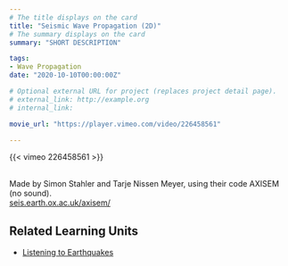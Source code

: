 ```yaml
---
# The title displays on the card
title: "Seismic Wave Propagation (2D)"
# The summary displays on the card
summary: "SHORT DESCRIPTION"

tags:
- Wave Propagation
date: "2020-10-10T00:00:00Z"

# Optional external URL for project (replaces project detail page).
# external_link: http://example.org
# internal_link:

movie_url: "https://player.vimeo.com/video/226458561"

---
```


{{< vimeo 226458561 >}}

\
Made by Simon Stahler and Tarje Nissen Meyer, using their code AXISEM (no sound).\
[seis.earth.ox.ac.uk/axisem/](http://seis.earth.ox.ac.uk/axisem/)

## Related Learning Units
* [Listening to Earthquakes](../../learningunits/1_primer/)
